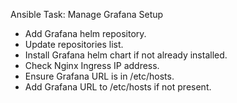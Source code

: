 Ansible Task: Manage Grafana Setup

- Add Grafana helm repository.
- Update repositories list.
- Install Grafana helm chart if not already installed.
- Check Nginx Ingress IP address.
- Ensure Grafana URL is in /etc/hosts.
- Add Grafana URL to /etc/hosts if not present.

